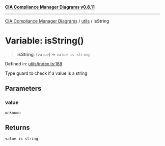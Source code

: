 [**CIA Compliance Manager Diagrams v0.8.11**](../../README.md)

***

[CIA Compliance Manager Diagrams](../../modules.md) / [utils](../README.md) / isString

# Variable: isString()

> **isString**: (`value`) => `value is string`

Defined in: [utils/index.ts:188](https://github.com/Hack23/cia-compliance-manager/blob/d6eede30e4f01622fe18187e98b207e9a06a781f/src/utils/index.ts#L188)

Type guard to check if a value is a string

## Parameters

### value

`unknown`

## Returns

`value is string`
